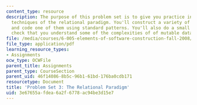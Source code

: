 ```yaml
---
content_type: resource
description: The purpose of this problem set is to give you practice in the basic
  techniques of the relational paradigm. You'll construct a variety of object models,
  and code one of them using standard patterns. You'll also do a small exercise to
  check that you understand some of the complexities of of mutable datatypes.
file: /media/courses/6-005-elements-of-software-construction-fall-2008/3e67655afdea6a2f6778ac94be3d15e7_MIT6_005f08_pset03.pdf
file_type: application/pdf
learning_resource_types:
- Assignments
ocw_type: OCWFile
parent_title: Assignments
parent_type: CourseSection
parent_uid: 46f14086-8b5c-96b1-61bd-176ba0cdb171
resourcetype: Document
title: 'Problem Set 3: The Relational Paradigm'
uid: 3e67655a-fdea-6a2f-6778-ac94be3d15e7
---
```

